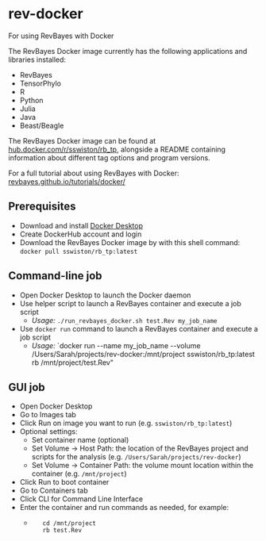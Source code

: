 # rev-docker

For using RevBayes with Docker

The RevBayes Docker image currently has the following applications and libraries installed:
- RevBayes
- TensorPhylo
- R
- Python
- Julia
- Java
- Beast/Beagle

The RevBayes Docker image can be found at [hub.docker.com/r/sswiston/rb_tp](https://hub.docker.com/r/sswiston/rb_tp), alongside a README containing information about different tag options and program versions.

For a full tutorial about using RevBayes with Docker: [revbayes.github.io/tutorials/docker/](https://revbayes.github.io/tutorials/docker/)

## Prerequisites
- Download and install [Docker Desktop](https://www.docker.com/products/docker-desktop/)
- Create DockerHub account and login
- Download the RevBayes Docker image by with this shell command: `docker pull sswiston/rb_tp:latest`

## Command-line job
- Open Docker Desktop to launch the Docker daemon
- Use helper script to launch a RevBayes container and execute a job script
    -  *Usage:* `./run_revbayes_docker.sh test.Rev my_job_name`
- Use `docker run` command to launch a RevBayes container and execute a job script
    - *Usage:* `docker run --name my_job_name --volume /Users/Sarah/projects/rev-docker:/mnt/project sswiston/rb_tp:latest rb /mnt/project/test.Rev"

## GUI job
- Open Docker Desktop
- Go to Images tab
- Click Run on image you want to run (e.g. `sswiston/rb_tp:latest`)
- Optional settings:
  - Set container name (optional)
  - Set Volume -> Host Path: the location of the RevBayes project and scripts for the analysis (e.g. `/Users/Sarah/projects/rev-docker`)
  - Set Volume -> Container Path: the volume mount location within the container (e.g. `/mnt/project`)
- Click Run to boot container
- Go to Containers tab
- Click CLI for Command Line Interface
- Enter the container and run commands as needed, for example:
  - ```shell
       cd /mnt/project
       rb test.Rev
       ```